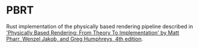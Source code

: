# PBRT
Rust implementation of the physically based rendering pipeline described in ['Physically Based Rendering: From Theory To Implementation' by Matt Pharr, Wenzel Jakob, and Greg Humphreys, 4th edition](https://www.pbr-book.org/).